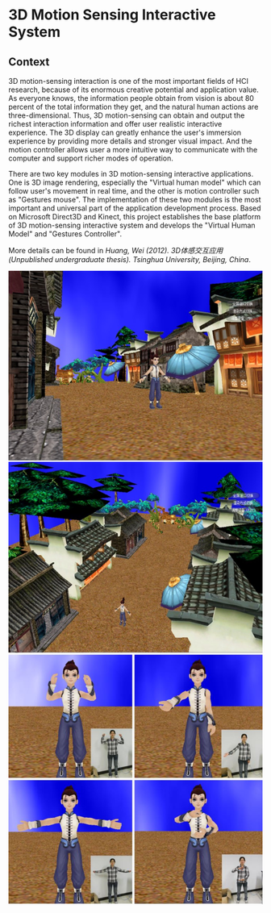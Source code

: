 # 3D Motion Sensing Interactive System

## Context

3D motion-sensing interaction is one of the most important fields of HCI research, because of its enormous creative potential and application value. As everyone knows, the information people obtain from vision is about 80 percent of the total information they get, and the natural human actions are three-dimensional. Thus, 3D motion-sensing can obtain and output the richest interaction information and offer user realistic interactive experience. The 3D display can greatly enhance the user's immersion experience by providing more details and stronger visual impact. And the motion controller allows user a more intuitive way to communicate with the computer and support richer modes of operation.

There are two key modules in 3D motion-sensing interactive applications. One is 3D image rendering, especially the "Virtual human model" which can follow user's movement in real time, and the other is motion controller such as "Gestures mouse". The implementation of these two modules is the most important and universal part of the application development process. Based on Microsoft Direct3D and Kinect, this project establishes the base platform of 3D motion-sensing interactive system and develops the "Virtual Human Model" and "Gestures Controller". 

More details can be found in *Huang, Wei (2012). 3D体感交互应用 (Unpublished undergraduate thesis). Tsinghua University, Beijing, China*.

![](/1.jpg)
![](/2.jpg)
![](/3.JPG)
